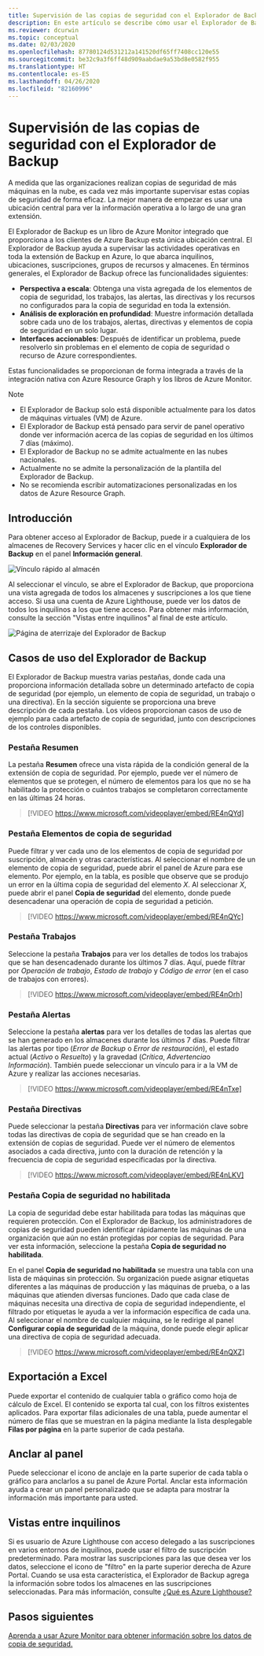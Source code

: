 ```yaml
---
title: Supervisión de las copias de seguridad con el Explorador de Backup
description: En este artículo se describe cómo usar el Explorador de Backup para realizar la supervisión en tiempo real de las copias de seguridad en almacenes, suscripciones, regiones e inquilinos.
ms.reviewer: dcurwin
ms.topic: conceptual
ms.date: 02/03/2020
ms.openlocfilehash: 87780124d531212a141520df65ff7408cc120e55
ms.sourcegitcommit: be32c9a3f6ff48d909aabdae9a53bd8e0582f955
ms.translationtype: HT
ms.contentlocale: es-ES
ms.lasthandoff: 04/26/2020
ms.locfileid: "82160996"
---
```

# <a name="monitor-your-backups-with-backup-explorer"></a>Supervisión de las copias de seguridad con el Explorador de Backup

A medida que las organizaciones realizan copias de seguridad de más máquinas en la nube, es cada vez más importante supervisar estas copias de seguridad de forma eficaz. La mejor manera de empezar es usar una ubicación central para ver la información operativa a lo largo de una gran extensión.

El Explorador de Backup es un libro de Azure Monitor integrado que proporciona a los clientes de Azure Backup esta única ubicación central. El Explorador de Backup ayuda a supervisar las actividades operativas en toda la extensión de Backup en Azure, lo que abarca inquilinos, ubicaciones, suscripciones, grupos de recursos y almacenes. En términos generales, el Explorador de Backup ofrece las funcionalidades siguientes:

* **Perspectiva a escala**: Obtenga una vista agregada de los elementos de copia de seguridad, los trabajos, las alertas, las directivas y los recursos no configurados para la copia de seguridad en toda la extensión.
* **Análisis de exploración en profundidad**: Muestre información detallada sobre cada uno de los trabajos, alertas, directivas y elementos de copia de seguridad en un solo lugar.
* **Interfaces accionables**: Después de identificar un problema, puede resolverlo sin problemas en el elemento de copia de seguridad o recurso de Azure correspondientes.

Estas funcionalidades se proporcionan de forma integrada a través de la integración nativa con Azure Resource Graph y los libros de Azure Monitor.

> [!NOTE]
>
> * El Explorador de Backup solo está disponible actualmente para los datos de máquinas virtuales (VM) de Azure.
> * El Explorador de Backup está pensado para servir de panel operativo donde ver información acerca de las copias de seguridad en los últimos 7 días (máximo).
> * El Explorador de Backup no se admite actualmente en las nubes nacionales.
> * Actualmente no se admite la personalización de la plantilla del Explorador de Backup.
> * No se recomienda escribir automatizaciones personalizadas en los datos de Azure Resource Graph.

## <a name="get-started"></a>Introducción

Para obtener acceso al Explorador de Backup, puede ir a cualquiera de los almacenes de Recovery Services y hacer clic en el vínculo **Explorador de Backup** en el panel **Información general**.

![Vínculo rápido al almacén](media/backup-azure-monitor-with-backup-explorer/vault-quick-link.png)

Al seleccionar el vínculo, se abre el Explorador de Backup, que proporciona una vista agregada de todos los almacenes y suscripciones a los que tiene acceso. Si usa una cuenta de Azure Lighthouse, puede ver los datos de todos los inquilinos a los que tiene acceso. Para obtener más información, consulte la sección "Vistas entre inquilinos" al final de este artículo.

![Página de aterrizaje del Explorador de Backup](media/backup-azure-monitor-with-backup-explorer/explorer-landing-page.png)

## <a name="backup-explorer-use-cases"></a>Casos de uso del Explorador de Backup

El Explorador de Backup muestra varias pestañas, donde cada una proporciona información detallada sobre un determinado artefacto de copia de seguridad (por ejemplo, un elemento de copia de seguridad, un trabajo o una directiva). En la sección siguiente se proporciona una breve descripción de cada pestaña. Los vídeos proporcionan casos de uso de ejemplo para cada artefacto de copia de seguridad, junto con descripciones de los controles disponibles.

### <a name="the-summary-tab"></a>Pestaña Resumen

La pestaña **Resumen** ofrece una vista rápida de la condición general de la extensión de copia de seguridad. Por ejemplo, puede ver el número de elementos que se protegen, el número de elementos para los que no se ha habilitado la protección o cuántos trabajos se completaron correctamente en las últimas 24 horas.

> [!VIDEO https://www.microsoft.com/videoplayer/embed/RE4nQYd]

### <a name="the-backup-items-tab"></a>Pestaña Elementos de copia de seguridad

Puede filtrar y ver cada uno de los elementos de copia de seguridad por suscripción, almacén y otras características. Al seleccionar el nombre de un elemento de copia de seguridad, puede abrir el panel de Azure para ese elemento. Por ejemplo, en la tabla, es posible que observe que se produjo un error en la última copia de seguridad del elemento *X*. Al seleccionar *X*, puede abrir el panel **Copia de seguridad** del elemento, donde puede desencadenar una operación de copia de seguridad a petición.

> [!VIDEO https://www.microsoft.com/videoplayer/embed/RE4nQYc]

### <a name="the-jobs-tab"></a>Pestaña Trabajos

Seleccione la pestaña **Trabajos** para ver los detalles de todos los trabajos que se han desencadenado durante los últimos 7 días. Aquí, puede filtrar por *Operación de trabajo*, *Estado de trabajo* y *Código de error* (en el caso de trabajos con errores).

> [!VIDEO https://www.microsoft.com/videoplayer/embed/RE4nOrh]

### <a name="the-alerts-tab"></a>Pestaña Alertas

Seleccione la pestaña **alertas** para ver los detalles de todas las alertas que se han generado en los almacenes durante los últimos 7 días. Puede filtrar las alertas por tipo (*Error de Backup* o *Error de restauración*), el estado actual (*Activo* o *Resuelto*) y la gravedad (*Crítica*, *Advertencia*o *Información*). También puede seleccionar un vínculo para ir a la VM de Azure y realizar las acciones necesarias.

> [!VIDEO https://www.microsoft.com/videoplayer/embed/RE4nTxe]

### <a name="the-policies-tab"></a>Pestaña Directivas

Puede seleccionar la pestaña **Directivas** para ver información clave sobre todas las directivas de copia de seguridad que se han creado en la extensión de copias de seguridad. Puede ver el número de elementos asociados a cada directiva, junto con la duración de retención y la frecuencia de copia de seguridad especificadas por la directiva.

> [!VIDEO https://www.microsoft.com/videoplayer/embed/RE4nLKV]

### <a name="the-backup-not-enabled-tab"></a>Pestaña Copia de seguridad no habilitada

La copia de seguridad debe estar habilitada para todas las máquinas que requieren protección. Con el Explorador de Backup, los administradores de copias de seguridad pueden identificar rápidamente las máquinas de una organización que aún no están protegidas por copias de seguridad. Para ver esta información, seleccione la pestaña **Copia de seguridad no habilitada**.

En el panel **Copia de seguridad no habilitada** se muestra una tabla con una lista de máquinas sin protección. Su organización puede asignar etiquetas diferentes a las máquinas de producción y las máquinas de prueba, o a las máquinas que atienden diversas funciones. Dado que cada clase de máquinas necesita una directiva de copia de seguridad independiente, el filtrado por etiquetas le ayuda a ver la información específica de cada una. Al seleccionar el nombre de cualquier máquina, se le redirige al panel **Configurar copia de seguridad** de la máquina, donde puede elegir aplicar una directiva de copia de seguridad adecuada.

> [!VIDEO https://www.microsoft.com/videoplayer/embed/RE4nQXZ]

## <a name="export-to-excel"></a>Exportación a Excel

Puede exportar el contenido de cualquier tabla o gráfico como hoja de cálculo de Excel. El contenido se exporta tal cual, con los filtros existentes aplicados. Para exportar filas adicionales de una tabla, puede aumentar el número de filas que se muestran en la página mediante la lista desplegable **Filas por página** en la parte superior de cada pestaña.

## <a name="pin-to-the-dashboard"></a>Anclar al panel

Puede seleccionar el icono de anclaje en la parte superior de cada tabla o gráfico para anclarlos a su panel de Azure Portal. Anclar esta información ayuda a crear un panel personalizado que se adapta para mostrar la información más importante para usted.

## <a name="cross-tenant-views"></a>Vistas entre inquilinos

Si es usuario de Azure Lighthouse con acceso delegado a las suscripciones en varios entornos de inquilinos, puede usar el filtro de suscripción predeterminado. Para mostrar las suscripciones para las que desea ver los datos, seleccione el icono de "filtro" en la parte superior derecha de Azure Portal. Cuando se usa esta característica, el Explorador de Backup agrega la información sobre todos los almacenes en las suscripciones seleccionadas. Para más información, consulte [¿Qué es Azure Lighthouse?](https://docs.microsoft.com/azure/lighthouse/overview)

## <a name="next-steps"></a>Pasos siguientes

[Aprenda a usar Azure Monitor para obtener información sobre los datos de copia de seguridad.](https://docs.microsoft.com/azure/backup/backup-azure-monitoring-use-azuremonitor)
